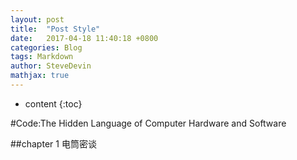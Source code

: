```yaml
---
layout: post
title:  "Post Style"
date:   2017-04-18 11:40:18 +0800
categories: Blog
tags: Markdown
author: SteveDevin
mathjax: true
---
```

* content
{:toc}

#Code:The Hidden Language of Computer Hardware and Software

##chapter 1 电筒密谈

